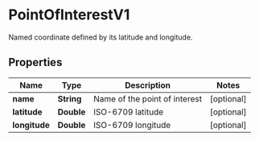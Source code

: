 

# PointOfInterestV1

Named coordinate defined by its latitude and longitude.

## Properties

Name | Type | Description | Notes
------------ | ------------- | ------------- | -------------
**name** | **String** | Name of the point of interest |  [optional]
**latitude** | **Double** | ISO-6709 latitude |  [optional]
**longitude** | **Double** | ISO-6709 longitude |  [optional]



